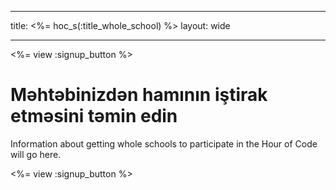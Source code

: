 * * *

title: <%= hoc_s(:title_whole_school) %> layout: wide

* * *

<%= view :signup_button %>

# Məhtəbinizdən hamının iştirak etməsini təmin edin

Information about getting whole schools to participate in the Hour of Code will go here.

<%= view :signup_button %>